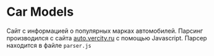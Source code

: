 # Car Models

Сайт с информацией о популярных марках автомобилей. Парсинг производился с сайта [auto.vercity.ru](https://auto.vercity.ru) с помощью Javascript. Парсер находится в файле `parser.js`
